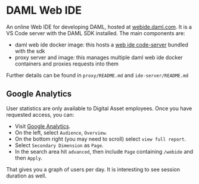 # DAML Web IDE

An online Web IDE for developing DAML, hosted at [webide.daml.com](https://webide.daml.com/). It is a VS Code server with the DAML SDK installed. The main components are:

* daml web ide docker image: this hosts a [web ide code-server](https://github.com/codercom/code-server) bundled with the sdk
* proxy server and image: this manages multiple daml web ide docker containers and proxies requests into them

Further details can be found in `proxy/README.md` and `ide-server/README.md`

## Google Analytics

User statistics are only available to Digital Asset employees. Once you have requested access, you can:

* Visit [Google Analytics](https://analytics.google.com/).
* On the left, select `Audience`, `Overview`.
* On the bottom right (you may need to scroll) select `view full report`.
* Select `Secondary Dimension` as `Page`.
* In the search area hit `advanced`, then include `Page` containing `/webide` and then `Apply`.

That gives you a graph of users per day. It is interesting to see session duration as well.
